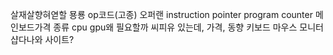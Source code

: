 살재살향혀엳할 묭룡 op코드(고종)
오퍼랜
instruction pointer
program counter
메인보드가격 종류
cpu gpu왜 필요할까 씨피유 있는데, 가격, 동향
키보드 마우스 모니터 
샵다나와 사이트?
